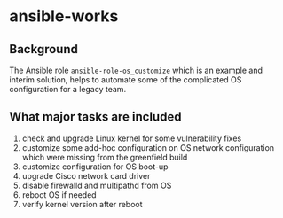 # ansible-works

## Background

The Ansible role `ansible-role-os_customize` which is an example and interim solution, helps to automate some of the complicated OS configuration for a legacy team.

## What major tasks are included

1. check and upgrade Linux kernel for some vulnerability fixes
2. customize some add-hoc configuration on OS network configuration which were missing from the greenfield build
3. customize configuration for OS boot-up
4. upgrade Cisco network card driver
5. disable firewalld and multipathd from OS
6. reboot OS if needed
7. verify kernel version after reboot
